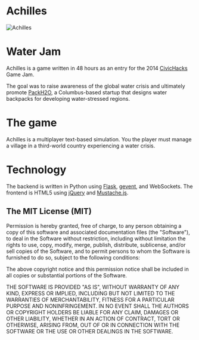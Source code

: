 Achilles
========

![Achilles](http://i.imgur.com/3XsRRVV.png)

Water Jam
=========

Achilles is a game written in 48 hours as an entry for the 2014
[CivicHacks](http://civichacks.org) Game Jam.

The goal was to raise awareness of the global water crisis and ultimately
promote [PackH2O](http://www.packh2o.com/), a Columbus-based startup that
designs water backpacks for developing water-stressed regions.

The game
========

Achilles is a multiplayer text-based simulation. You the player must manage
a village in a third-world country experiencing a water crisis.

Technology
==========

The backend is written in Python using [Flask](http://flask.pocoo.org/),
[gevent](http://gevent.org/), and WebSockets. The frontend is HTML5 using
[jQuery](http://jquery.com/) and
[Mustache.js](https://github.com/janl/mustache.js).

The MIT License (MIT)
---------------------

Permission is hereby granted, free of charge, to any person obtaining a copy
of this software and associated documentation files (the "Software"), to deal
in the Software without restriction, including without limitation the rights
to use, copy, modify, merge, publish, distribute, sublicense, and/or sell
copies of the Software, and to permit persons to whom the Software is
furnished to do so, subject to the following conditions:

The above copyright notice and this permission notice shall be included in all
copies or substantial portions of the Software.

THE SOFTWARE IS PROVIDED "AS IS", WITHOUT WARRANTY OF ANY KIND, EXPRESS OR
IMPLIED, INCLUDING BUT NOT LIMITED TO THE WARRANTIES OF MERCHANTABILITY,
FITNESS FOR A PARTICULAR PURPOSE AND NONINFRINGEMENT. IN NO EVENT SHALL THE
AUTHORS OR COPYRIGHT HOLDERS BE LIABLE FOR ANY CLAIM, DAMAGES OR OTHER
LIABILITY, WHETHER IN AN ACTION OF CONTRACT, TORT OR OTHERWISE, ARISING FROM,
OUT OF OR IN CONNECTION WITH THE SOFTWARE OR THE USE OR OTHER DEALINGS IN THE
SOFTWARE.
